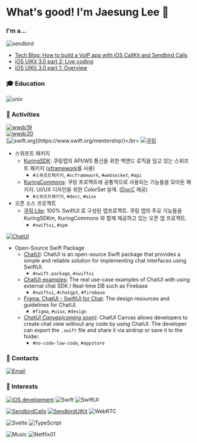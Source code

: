 # What's good! I'm Jaesung Lee 👋

### I'm a...

![sendbird](https://img.shields.io/badge/Software_engineer_(Client_iOS)-Sendbird,_Inc.-825eeb?style=for-the-badge)
- [Tech Blog: How to build a VoIP app with iOS CallKit and Sendbird Calls](https://sendbird.com/developer/tutorials/make-local-calls-with-callkit-and-sendbird-calls)
- [iOS UIKit 3.0 part 2: Live coding](https://www.youtube.com/watch?v=P1l2k4VMWCY)
- [iOS UIKit 3.0 part 1: Overview](https://www.youtube.com/watch?v=esn1v0f13Os)

### 🎓 Education
![univ](https://img.shields.io/badge/ELECTRICAL_AND_ELECTRONICS_ENGINEERING-Konkuk_univ.-036b40?style=for-the-badge)

### 🏅 Activities

[![wwdc19](https://img.shields.io/badge/WWDC19_Scholarship-Winner-999999?style=for-the-badge&logo=apple&logoColor=white)](https://blog.naver.com/dreamkonkuk/221537896778)</br>
[![wwdc20](https://img.shields.io/badge/WWDC20_Swift_Student_Challenge-Winner-999999?style=for-the-badge&logo=apple&logoColor=white)](http://www.konkuk.ac.kr/Administration/Pub/jsp/New/ku_pe_02_01.jsp?forum=people&id=5b3f1eb)</br>
[![swift.org](https://img.shields.io/badge/Swift_Mentorship_Program_(Swift.org)-Mentor-fa7343?style=for-the-badge&logo=swift&logoColor=white)](https://www.swift.org/mentorship/)</br>
[![쿠링](https://img.shields.io/badge/건국대학교_공지앱-쿠링_(iOS)-3dbd80?style=for-the-badge)](https://kuring.notion.site/a69fdf7ff06848c2aedef1fdcf13ca57)
- 스위프트 패키지 
  - [KuringSDK](https://github.com/KU-Stacks/kuring-sdk-ios-spm): 쿠링앱의 API/WS 통신을 위한 백엔드 로직을 담고 있는 스위프트 패키지 ([xframework](https://github.com/KU-Stacks/kuring-sdk-ios-spm/tree/main/XCFramework/KuringSDK.xcframework)를 사용)
    - `#스위프트패키지`, `#xcframework`, `#websocket`, `#api`
  - [KuringCommons](https://github.com/KU-Stacks/kuring-ios-commons): 쿠링 프로젝트에 공통적으로 사용되는 기능들을 모아둔 패키지. UI/UX 디자인을 위한 ColorSet 설계. ([DocC](https://github.com/KU-Stacks/kuring-ios-commons/tree/main/KuringCommons.doccarchive) 제공)
    - `#스위프트패키지`, `#docc`, `#uiux`
- 오픈 소스 프로젝트
  - [쿠링 Lite](https://github.com/KU-Stacks/kuring-lite-ios): 100% SwiftUI 로 구성된 앱프로젝트. 쿠링 앱의 주요 기능들을 KuringSDKm, KuringCommons 와 함께 제공하고 있는 오픈 앱 프로젝트.
    - `#swiftui`, `#spm`

[![ChatUI](https://img.shields.io/badge/SwiftUI_for_Chat-ChatUI-955FDC?style=for-the-badge)](https://github.com/jaesung-0o0/ChatUI)
- Open-Source Swift Package
  - [ChatUI](https://github.com/jaesung-0o0/ChatUI): ChatUI is an open-source Swift package that provides a simple and reliable solution for implementing chat interfaces using SwiftUI.
    - `#swift-package`, `#swiftui`
  - [ChatUI-examples](https://github.com/jaesung-0o0/ChatUI-examples): The real use-case examples of ChatUI with using external chat SDK / Real-time DB such as Firebase
    - `#swiftui`, `#chatgpt`, `#firebase`
  - [Figma: ChatUI - SwiftUI for Chat](https://www.figma.com/community/file/1211259538649728876): The design resources and guidelines for ChatUI.
    - `#figma`, `#uiux`, `#design`
  - [*ChatUI Canvas(coming soon)*](https://www.notion.so/j-sung-0o0/How-to-create-chat-view-without-code-9dc5e1b673b94a3f9fa4f864d1e6b882?pvs=4): ChatUI Canvas allows developers to create chat view without any code by using ChatUI. The developer can export the `.swift` file and share it via airdrop or save it to the folder. 
    - `#no-code-low-code`, `#appstore`

### 🤙 Contacts
[![Email](https://img.shields.io/badge/Email-168de2?style=for-the-badge&logo=mail.ru&logoColor=white)](mailto:chic0815@icloud.com)

### 🍿 Interests
[![iOS development](https://img.shields.io/badge/iOS_Development-999999?style=for-the-badge&logo=apple&logoColor=white)](https://developer.apple.com)
![Swift](https://img.shields.io/badge/Swift-fa7343?style=for-the-badge&logo=swift&logoColor=white)
![SwiftUI](https://img.shields.io/badge/Swiftui-blue?style=for-the-badge&logo=swift&logoColor=white)

[![SendbirdCalls](https://img.shields.io/badge/Sendbird_calls-825eeb?style=for-the-badge)](https://sendbird.com/features/voice-and-video)
[![SendbirdUIKit](https://img.shields.io/badge/Sendbird_UIKit-825eeb?style=for-the-badge)](https://sendbird.com/features/chat-messaging/uikit)
![WebRTC](https://img.shields.io/badge/WebRTC-333333?style=for-the-badge&logo=webrtc&logoColor=white)

![Svelte](https://img.shields.io/badge/Svelte-FF3E00?style=for-the-badge&logo=svelte&logoColor=white)
![TypeScript](https://img.shields.io/badge/TypeScript-3178C6?style=for-the-badge&logo=typescript&logoColor=white)

![Music](https://img.shields.io/badge/Listening_to_Music-fd5260?style=for-the-badge&logo=apple-music&logoColor=white)
![Netflix01](https://img.shields.io/badge/Stranger_Things-E50914?style=for-the-badge&logo=netflix&logoColor=white)
